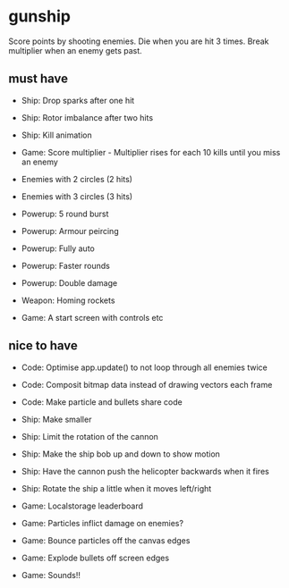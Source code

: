# gunship

Score points by shooting enemies.
Die when you are hit 3 times.
Break multiplier when an enemy gets past.

## must have

* Ship: Drop sparks after one hit
* Ship: Rotor imbalance after two hits
* Ship: Kill animation

* Game: Score multiplier - Multiplier rises for each 10 kills until you miss an enemy

* Enemies with 2 circles (2 hits)
* Enemies with 3 circles (3 hits)

* Powerup: 5 round burst
* Powerup: Armour peircing
* Powerup: Fully auto
* Powerup: Faster rounds
* Powerup: Double damage

* Weapon: Homing rockets

* Game: A start screen with controls etc

## nice to have

* Code: Optimise app.update() to not loop through all enemies twice
* Code: Composit bitmap data instead of drawing vectors each frame
* Code: Make particle and bullets share code

* Ship: Make smaller
* Ship: Limit the rotation of the cannon
* Ship: Make the ship bob up and down to show motion
* Ship: Have the cannon push the helicopter backwards when it fires
* Ship: Rotate the ship a little when it moves left/right

* Game: Localstorage leaderboard
* Game: Particles inflict damage on enemies?
* Game: Bounce particles off the canvas edges
* Game: Explode bullets off screen edges
* Game: Sounds!!
